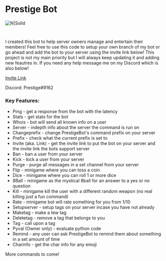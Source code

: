 # Prestige Bot

![N|Solid](https://camo.githubusercontent.com/038f2a572f5794d309cac13100376f239dfe73e2/687474703a2f2f666f7274686562616467652e636f6d2f696d616765732f6261646765732f6d6164652d776974682d707974686f6e2e737667)

<div align="center">
    <p> 
       <img src="https://camo.githubusercontent.com/038f2a572f5794d309cac13100376f239dfe73e2/687474703a2f2f666f7274686562616467652e636f6d2f696d616765732f6261646765732f6d6164652d776974682d707974686f6e2e737667" alt="" />
    </p>
</div>

<div align="center">
    <p> 
        <a href="https://discord.gg/pmQSbAd"><img src="https://discordapp.com/api/guilds/365893884053553162/widget.png?style=banner2" alt="" /></a>
    </p>
</div>

I created this bot to help server owners manage and entertain their members! Feel free to use this code to setup your own branch of my bot or go ahead and add the bot to your server using the invite link below! This project is not my main priority but I will always keep updating it and adding new feautres in. If you need any help message me on my Discord which is also below!

[Invite Link](https://discordapp.com/oauth2/authorize?client_id=366268954882211840&scope=bot&permissions=2134207671)

Discord: Prestige#9162

### Key Features:
- Ping - get a response from the bot with the latency
- Stats - get stats for the bot
- Whois - bot will send all known info on a user
- Server - indepth info about the server the command is run on
- Changeprefix - change PrestigeBot's command prefix on your server
- Prefix - check what the current prefix is set to
- Invite (aka. Link) - get the invite link to put the bot on your server and the invite link the bots support server
- Ban - ban a user from your server
- Kick - kick a user from your server
- Purge - purge all messages in a set channel from your server
- Flip - minigame where you can toss a coin
- Dice - minigame where you can roll 1 or more dice
- 8Ball - minigame as the mystical 8ball for an answer to a yes or no question
- Kill - minigame kill the user with a different random weapon (no real killing just a fun command)
- Rate - minigame bot will rate something for you from 1/10
- Setupserver - setup tags on your server incase you have not already
- Maketag - make a tew tag
- Deletetag - remove a tag that belongs to you
- Tag - call upon a tag
- Pyval (Owner only) - evaluate python code
- Remind - any user can ask PrestigeBot to remind them about something in a set amount of time
- Charinfo - get the char info for any emoji

More commands to come!
